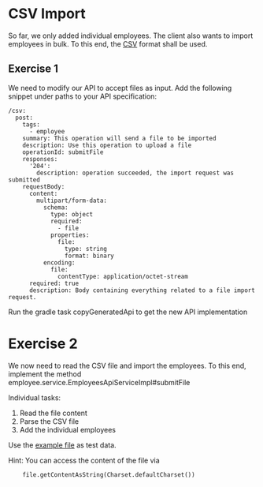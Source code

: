 # CSV Import

So far, we only added individual employees.
The client also wants to import employees in bulk.
To this end, the [CSV](https://en.wikipedia.org/wiki/Comma-separated_values) format shall be used.

## Exercise 1

We need to modify our API to accept files as input.
Add the following snippet under paths to your API specification:

    /csv:
      post:
        tags:
          - employee
        summary: This operation will send a file to be imported
        description: Use this operation to upload a file
        operationId: submitFile
        responses:
          '204':
            description: operation succeeded, the import request was submitted
        requestBody:
          content:
            multipart/form-data:
              schema:
                type: object
                required:
                  - file
                properties:
                  file:
                    type: string
                    format: binary
              encoding:
                file:
                  contentType: application/octet-stream
          required: true
          description: Body containing everything related to a file import request.

Run the gradle task copyGeneratedApi to get the new API implementation

# Exercise 2

We now need to read the CSV file and import the employees.
To this end, implement the method employee.service.EmployeesApiServiceImpl#submitFile

Individual tasks:

1. Read the file content
2. Parse the CSV file
3. Add the individual employees

Use the [example file](./employees.csv) as test data.

Hint: You can access the content of the file via 

        file.getContentAsString(Charset.defaultCharset())
